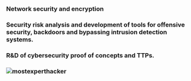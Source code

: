 ### 
### Network security and encryption
### Security risk analysis and development of tools for offensive security, backdoors and bypassing intrusion detection systems.
### R&D of cybersecurity proof of concepts and TTPs.
### ![mostexperthacker](https://user-images.githubusercontent.com/51093556/101558750-994c0480-398d-11eb-85bf-957b3aabb757.gif)
